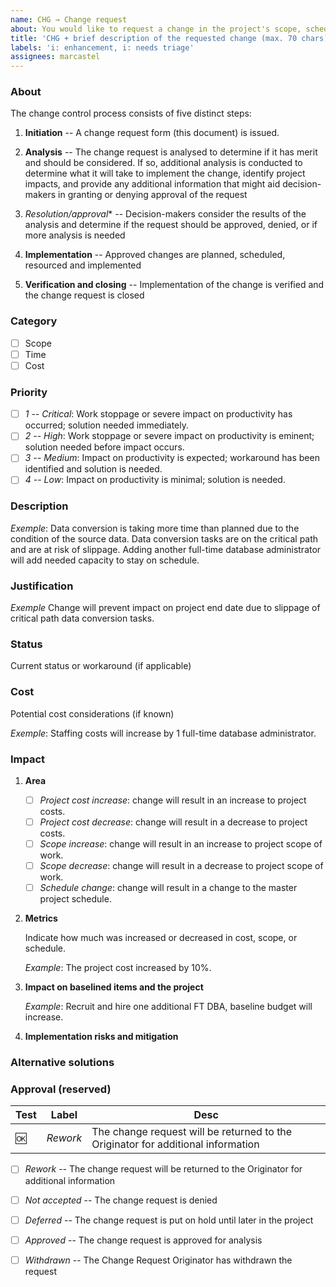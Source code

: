 ```yaml
---
name: CHG → Change request
about: You would like to request a change in the project's scope, schedule, or costs.
title: 'CHG + brief description of the requested change (max. 70 chars)'
labels: 'i: enhancement, i: needs triage'
assignees: marcastel
---
```


### About

The change control process consists of five distinct steps:

1.  **Initiation** -- A change request form (this document) is issued.

2.  **Analysis** -- The change request is analysed to determine if it has merit and should be considered. If so, additional
    analysis is conducted to determine what it will take to implement the change, identify project impacts, and provide any
    additional information that might aid decision-makers in granting or denying approval of the request

3.  *Resolution/approval** -- Decision-makers consider the results of the analysis and determine if the request should be
    approved, denied, or if more analysis is needed

4.  **Implementation** -- Approved changes are planned, scheduled, resourced and implemented

5.  **Verification and closing** -- Implementation of the change is verified and the change request is closed

### Category

- [ ] Scope
- [ ] Time
- [ ] Cost

### Priority

- [ ] _1 -- Critical_: Work stoppage or severe impact on productivity has occurred; solution needed immediately.
- [ ] _2 -- High_: Work stoppage or severe impact on productivity is eminent; solution needed before impact occurs.
- [ ] _3 -- Medium_: Impact on productivity is expected; workaround has been identified and solution is needed.
- [ ] _4 -- Low_: Impact on productivity is minimal; solution is needed.

### Description

_Exemple_: Data conversion is taking more time than planned due to the condition of the source data. Data conversion tasks are on
the critical path and are at risk of slippage. Adding another full-time database administrator will add needed capacity to stay on
schedule.

### Justification

_Exemple_ Change will prevent impact on project end date due to slippage of critical path data conversion tasks.

### Status

Current status or workaround (if applicable)

### Cost

Potential cost considerations (if known)

_Exemple_: Staffing costs will increase by 1 full-time database administrator.

### Impact

1.  **Area**

    - [ ] _Project cost increase_: change will result in an increase to project costs.
    - [ ] _Project cost decrease_: change will result in a decrease to project costs.
    - [ ] _Scope increase_: change will result in an increase to project scope of work.
    - [ ] _Scope decrease_: change will result in a decrease to project scope of work.
    - [ ] _Schedule change_: change will result in a change to the master project schedule.

1.  **Metrics**

    Indicate how much was increased or decreased in cost, scope, or schedule.

    _Example_: The project cost increased by 10%.

1.  **Impact on baselined items and the project**

    _Example_: Recruit and hire one additional FT DBA, baseline budget will increase.

1.  **Implementation risks and mitigation**

### Alternative solutions



### Approval (reserved)

| Test | Label| Desc|
| ---- | -----| ----|
| :ok: | _Rework_ | The change request will be returned to the Originator for additional information|

- [ ] _Rework_ -- The change request will be returned to the Originator for additional information
- [ ] _Not accepted_ -- The change request is denied 
- [ ] _Deferred_ -- The change request is put on hold until later in the project
- [ ] _Approved_ -- The change request is approved for analysis
- [ ] _Withdrawn_ -- The Change Request Originator has withdrawn the request

